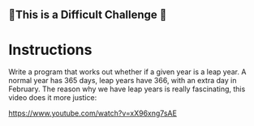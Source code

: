 ## 💪This is a Difficult Challenge 💪

# Instructions
Write a program that works out whether if a given year is a leap year. A normal year has 365 days, leap years have 366, with an extra day in February. 
The reason why we have leap years is really fascinating, this video does it more justice:

https://www.youtube.com/watch?v=xX96xng7sAE
